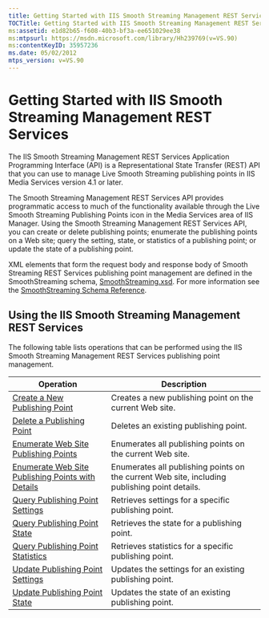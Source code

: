 ```yaml
---
title: Getting Started with IIS Smooth Streaming Management REST Services
TOCTitle: Getting Started with IIS Smooth Streaming Management REST Services
ms:assetid: e1d82b65-f608-40b3-bf3a-ee651029ee38
ms:mtpsurl: https://msdn.microsoft.com/library/Hh239769(v=VS.90)
ms:contentKeyID: 35957236
ms.date: 05/02/2012
mtps_version: v=VS.90
---
```


# Getting Started with IIS Smooth Streaming Management REST Services

The IIS Smooth Streaming Management REST Services Application Programming Interface (API) is a Representational State Transfer (REST) API that you can use to manage Live Smooth Streaming publishing points in IIS Media Services version 4.1 or later.

The Smooth Streaming Management REST Services API provides programmatic access to much of the functionality available through the Live Smooth Streaming Publishing Points icon in the Media Services area of IIS Manager. Using the Smooth Streaming Management REST Services API, you can create or delete publishing points; enumerate the publishing points on a Web site; query the setting, state, or statistics of a publishing point; or update the state of a publishing point.

XML elements that form the request body and response body of Smooth Streaming REST Services publishing point management are defined in the SmoothStreaming schema, [SmoothStreaming.xsd](https://go.microsoft.com/fwlink/?linkid=231871). For more information see the [SmoothStreaming Schema Reference](smoothstreaming-schema-reference.md).

## Using the IIS Smooth Streaming Management REST Services

The following table lists operations that can be performed using the IIS Smooth Streaming Management REST Services publishing point management.

|Operation|Description|
|--- |--- |
|[Create a New Publishing Point](create-a-new-publishing-point.md)|Creates a new publishing point on the current Web site.|
|[Delete a Publishing Point](delete-a-publishing-point.md)|Deletes an existing publishing point.|
|[Enumerate Web Site Publishing Points](enumerate-web-site-publishing-points.md)|Enumerates all publishing points on the current Web site.|
|[Enumerate Web Site Publishing Points with Details](enumerate-web-site-publishing-points-with-details.md)|Enumerates all publishing points on the current Web site, including publishing point details.|
|[Query Publishing Point Settings](query-publishing-point-settings.md)|Retrieves settings for a specific publishing point.|
|[Query Publishing Point State](query-publishing-point-state.md)|Retrieves the state for a publishing point.|
|[Query Publishing Point Statistics](query-publishing-point-statistics.md)|Retrieves statistics for a specific publishing point.|
|[Update Publishing Point Settings](update-publishing-point-settings.md)|Updates the settings for an existing publishing point.|
|[Update Publishing Point State](update-publishing-point-state.md)|Updates the state of an existing publishing point.|
